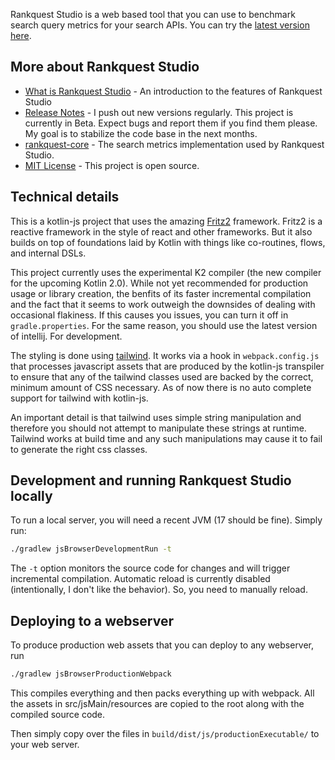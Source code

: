 Rankquest Studio is a web based tool that you can use to benchmark search query metrics for your search APIs. You can try the [latest version here](https://rankquest.jillesvangurp.com).

## More about Rankquest Studio

- [What is Rankquest Studio](src/jsMain/resources/about.md) - An introduction to the features of Rankquest Studio
- [Release Notes](https://github.com/jillesvangurp/rankquest-studio/releases) - I push out new versions regularly. This project is currently in Beta. Expect bugs and report them if you find them please. My goal is to stabilize the code base in the next months.
- [rankquest-core](https://github.com/jillesvangurp/rankquest-core) - The search metrics implementation used by Rankquest Studio.
- [MIT License](LICENSE.md) - This project is open source.

## Technical details

This is a kotlin-js project that uses the amazing [Fritz2](https://www.fritz2.dev/) framework. Fritz2 is a reactive framework in the style of react and other frameworks. But it also builds on top of foundations laid by Kotlin with things like co-routines, flows, and internal DSLs.

This project currently uses the experimental K2 compiler (the new compiler for the upcoming Kotlin 2.0). While not yet recommended for production usage or library creation, the benfits of its faster incremental compilation and the fact that it seems to work outweigh the downsides of dealing with occasional flakiness. If this causes you issues, you can turn it off in `gradle.properties`. For the same reason, you should use the latest version of intellij. For development.

The styling is done using [tailwind](https://tailwindcss.com/). It works via a hook in `webpack.config.js` that processes javascript assets that are produced by the kotlin-js transpiler to ensure that any of the tailwind classes used are backed by the correct, minimum amount of CSS necessary. As of now there is no auto complete support for tailwind with kotlin-js.

An important detail is that tailwind uses simple string manipulation and therefore you should not attempt to manipulate these strings at runtime. Tailwind works at build time and any such manipulations may cause it to fail to generate the right css classes.

## Development and running Rankquest Studio locally

To run a local server, you will need a recent JVM (17 should be fine). Simply run:

```bash
./gradlew jsBrowserDevelopmentRun -t
```

The `-t` option monitors the source code for changes and will trigger incremental compilation. Automatic reload is currently disabled (intentionally, I don't like the behavior). So, you need to manually reload.

## Deploying to a webserver

To produce production web assets that you can deploy to any webserver, run 

```bash
./gradlew jsBrowserProductionWebpack
```

This compiles everything and then packs everything up with webpack. All the assets in src/jsMain/resources are copied to the root along with the compiled source code.

Then simply copy over the files in `build/dist/js/productionExecutable/` to your web server.

